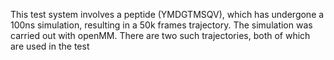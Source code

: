 This test system involves a peptide (YMDGTMSQV), which has undergone a 100ns simulation, resulting in a 50k frames trajectory. The simulation was carried out with openMM. There are two such trajectories, both of which are used in the test 

